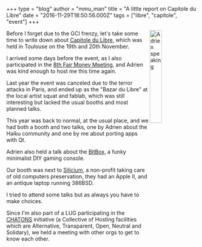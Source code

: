 +++
type = "blog"
author = "mmu_man"
title = "A little report on Capitole du Libre"
date = "2016-11-29T18:50:56.000Z"
tags = ["libre", "capitole", "event"]
+++

<a href="https://www.haiku-os.org/files/CdL2016_DSCN5345.jpg" title="Adrien speaking"><img src="https://www.haiku-os.org/files/CdL2016_DSCN5345.jpg" title="Adrien speaking" alt="Adrien speaking" width="25%" height="25%" align="right"></a>Before I forget due to the GCI frenzy, let's take some time to write down about <a href="https://2016.capitoledulibre.org/" title="Capitole du Libre">Capitole du Libre</a>, which was held in Toulouse on the 19th and 20th November.
<!--more-->
I arrived some days before the event, as I also participated in the <a href="http://www.monnaielibreoccitane.org/rml8/" title="8èmes Rencontres des Monnaies Libres">8th Fair Money Meeting</a>, and Adrien was kind enough to host me this time again.

Last year the event was canceled due to the terror attacks in Paris, and ended up as the "Bazar du Libre" at the local artist squat and fablab, which was still interesting but lacked the usual booths and most planned talks.

This year was back to normal, at the usual place, and we had both a booth and two talks, one by Adrien about the Haiku community and one by me about porting apps with Qt.

Adrien also held a talk about the <a href="http://bitboxconsole.blogspot.fr/" title="BitBox console">BitBox</a>, a funky minimalist DIY gaming console.

Our booth was next to <a href="http://silicium.org/" title="Silicium">Silicium</a>, a non-profit taking care of old computers preservation, they had an Apple II, and an antique laptop running 386BSD.

I tried to attend some talks but as always you have to make choices.

Since I'm also part of a LUG participating in the <a href="https://chatons.org/" title="Collectif des Hébergeurs Alternatifs, Transparents, Ouverts, Neutres et Solidaires">CHATONS</a> initiative (a Collective of Hosting facilities which are Alternative, Transparent, Open, Neutral and Solidary), we held a meeting with other orgs to get to know each other.